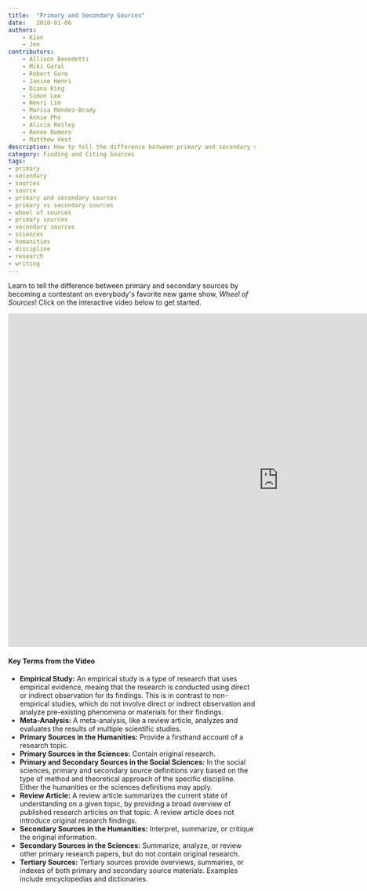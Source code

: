 ```yaml
---
title:  "Primary and Secondary Sources"
date:   2010-01-06
authors: 
    - Kian
    - Jen
contributors: 
    - Allison Benedetti
    - Miki Goral
    - Robert Gore
    - Janine Henri
    - Diana King
    - Simon Lee
    - Henri Lim
    - Marisa Méndez-Brady
    - Annie Pho
    - Alicia Reiley
    - Renee Romero
    - Matthew Vest
description: How to tell the difference between primary and secondary sources.
category: Finding and Citing Sources
tags:
- primary
- secondary
- sources
- source
- primary and secondary sources
- primary vs secondary sources
- wheel of sources
- primary sources
- secondary sources
- sciences
- humanities
- discipline
- research
- writing
---
```


<p class="intro">Learn to tell the difference between primary and secondary sources by becoming a contestant on everybody's favorite new game show, <i>Wheel of Sources</i>! Click on the interactive video below to get started.</p>

<iframe src="https://ccle.ucla.edu/mod/hvp/embed.php?id=2142561" width="1101" height="680" frameborder="0" allowfullscreen="allowfullscreen"></iframe><script src="https://ccle.ucla.edu/mod/hvp/library/js/h5p-resizer.js" charset="UTF-8"></script>

<!-- include embed-and-share-buttons.html ? -->

#### Key Terms from the Video

<ul class="browser-default activator">
  <li><b>Empirical Study:</b> An empirical study is a type of research that uses empirical evidence, meaing that the research is conducted using direct or indirect observation for its findings. This is in contrast to non-empirical studies, which do not involve direct or indirect observation and analyze pre-existing phenomena or materials for their findings.</li>
  <li><b>Meta-Analysis:</b> A meta-analysis, like a review article, analyzes and evaluates the results of multiple scientific studies.</li>
  <li><b>Primary Sources in the Humanities:</b> Provide a firsthand account of a research topic.</li>
  <li><b>Primary Sources in the Sciences:</b> Contain original research.</li>
  <li><b>Primary and Secondary Sources in the Social Sciences:</b> In the social sciences, primary and secondary source definitions vary based on the type of method and theoretical approach of the specific discipline. Either the humanities or the sciences definitions may apply.</li>
  <li><b>Review Article:</b> A review article summarizes the current state of understanding on a given topic, by providing a broad overview of published research articles on that topic. A review article does not introduce original research findings.</li>
  <li><b>Secondary Sources in the Humanities:</b> Interpret, summarize, or critique the original information.</li>
  <li><b>Secondary Sources in the Sciences:</b> Summarize, analyze, or review other primary research papers, but do not contain original research.</li>
  <li><b>Tertiary Sources:</b> Tertiary sources provide overviews, summaries, or indexes of both primary and secondary source materials. Examples include encyclopedias and dictionaries.</li>
</ul>
